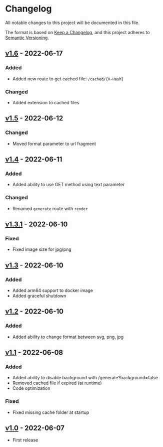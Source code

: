# Changelog

All notable changes to this project will be documented in this file.

The format is based on [Keep a Changelog](https://keepachangelog.com/en/1.0.0/), and this project adheres
to [Semantic Versioning](https://semver.org/spec/v2.0.0.html).

## [v1.6](https://github.com/Lukasss93/saas-mermaid/releases/tag/v1.6) - 2022-06-17

### Added

- Added new route to get cached file: `/cached/{X-Hash}`

### Changed

- Added extension to cached files

## [v1.5](https://github.com/Lukasss93/saas-mermaid/releases/tag/v1.5) - 2022-06-12

### Changed

- Moved format parameter to url fragment

## [v1.4](https://github.com/Lukasss93/saas-mermaid/releases/tag/v1.4) - 2022-06-11

### Added

- Added ability to use GET method using text parameter

### Changed

- Renamed `generate` route with `render`


## [v1.3.1](https://github.com/Lukasss93/saas-mermaid/releases/tag/v1.3.1) - 2022-06-10

### Fixed
- Fixed image size for jpg/png


## [v1.3](https://github.com/Lukasss93/saas-mermaid/releases/tag/v1.3) - 2022-06-10

### Added
- Added arm64 support to docker image 
- Added graceful shutdown


## [v1.2](https://github.com/Lukasss93/saas-mermaid/releases/tag/v1.2) - 2022-06-10

### Added
- Added ability to change format between svg, png, jpg


## [v1.1](https://github.com/Lukasss93/saas-mermaid/releases/tag/v1.1) - 2022-06-08

### Added
- Added ability to disable background with /generate?background=false
- Removed cached file if expired (at runtime)
- Code optimization

### Fixed
- Fixed missing cache folder at startup


## [v1.0](https://github.com/Lukasss93/saas-mermaid/releases/tag/v1.0) - 2022-06-07

- First release
